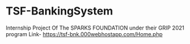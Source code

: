 # TSF-BankingSystem
Internship Project Of The SPARKS FOUNDATION under their GRIP 2021 program 
Link-
https://tsf-bnk.000webhostapp.com/Home.php
